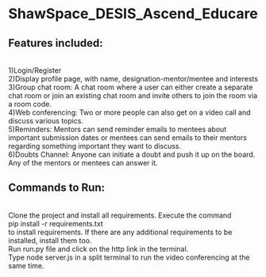 # ShawSpace_DESIS_Ascend_Educare
## Features included:
<br>
1)Login/Register <br>
2)Display profile page, with name, designation-mentor/mentee and interests<br>
3)Group chat room: A chat room where a user can either create a separate chat room or join an existing chat room and invite others to join the room via a room code.<br>
4)Web conferencing: Two or more people can also get on a video call and discuss various topics.<br>
5)Reminders: Mentors can send reminder emails to mentees about important submission dates or mentees can send emails to their mentors regarding something important they want to discuss.<br>
6)Doubts Channel: Anyone can initiate a doubt and push it up on the board. Any of the mentors or mentees can answer it.<br>

## Commands to Run:
<br>
Clone the project and install all requirements. Execute the command <br> pip install -r requirements.txt <br> to install requirements. If there are any additional requirements to be installed, install them too.
<br>
Run run.py file and click on the http link in the terminal. <br> Type node server.js in a split terminal to run the video conferencing at the same time.

